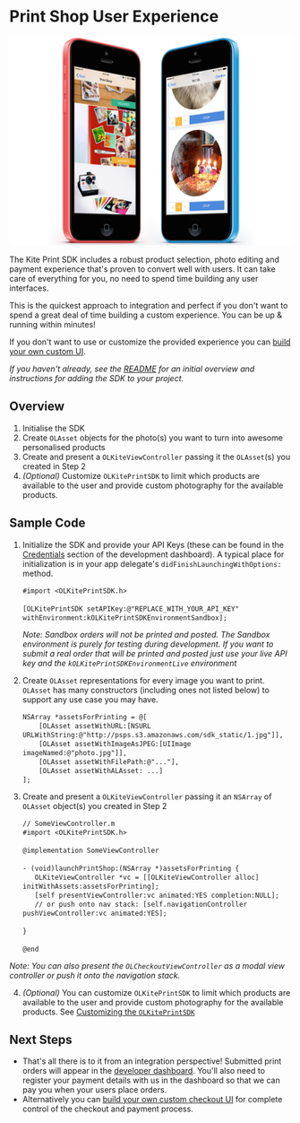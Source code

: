 Print Shop User Experience
==============

![Kite](print-shop1.jpg)

The Kite Print SDK includes a robust product selection, photo editing and payment experience that's proven to convert well with users. It can take care of everything for you, no need to spend time building any user interfaces.

This is the quickest approach to integration and perfect if you don't want to spend a great deal of time building a custom experience. You can be up & running within minutes!

If you don't want to use or customize the provided experience you can [build your own custom UI](../README.md#custom-user-experience).

_If you haven't already, see the [README](../README.md) for an initial overview and instructions for adding the SDK to your project._

Overview
--------
1. Initialise the SDK
2. Create `OLAsset` objects for the photo(s) you want to turn into awesome personalised products
3. Create and present a `OLKiteViewController` passing it the `OLAsset`(s) you created in Step 2
4. _(Optional)_ Customize `OLKitePrintSDK` to limit which products are available to the user and provide custom photography for the available products.

Sample Code
-----------
1. Initialize the SDK and provide your API Keys (these can be found in the [Credentials](https://www.kite.ly/accounts/credentials/) section of the development dashboard). A typical place for initialization is in your app delegate's `didFinishLaunchingWithOptions:` method.

    ```obj-c
    #import <OLKitePrintSDK.h>
    
    [OLKitePrintSDK setAPIKey:@"REPLACE_WITH_YOUR_API_KEY" withEnvironment:kOLKitePrintSDKEnvironmentSandbox];
    ```

    *Note: Sandbox orders will not be printed and posted. The Sandbox environment is purely for testing during development. If you want to submit a real order that will be printed and posted just use your live API key and the `kOLKitePrintSDKEnvironmentLive` environment*
    

2. Create `OLAsset` representations for every image you want to print. `OLAsset` has many constructors (including ones not listed below) to support any use case you may have.

    ```obj-c
    NSArray *assetsForPrinting = @[
        [OLAsset assetWithURL:[NSURL URLWithString:@"http://psps.s3.amazonaws.com/sdk_static/1.jpg"]],
        [OLAsset assetWithImageAsJPEG:[UIImage imageNamed:@"photo.jpg"]],
        [OLAsset assetWithFilePath:@"..."],
        [OLAsset assetWithALAsset: ...]
    ];
    ```

3. Create and present a `OLKiteViewController` passing it an `NSArray` of `OLAsset` object(s) you created in Step 2

     ```obj-c
    // SomeViewController.m
    #import <OLKitePrintSDK.h>

    @implementation SomeViewController

    - (void)launchPrintShop:(NSArray *)assetsForPrinting {
        OLKiteViewController *vc = [[OLKiteViewController alloc] initWithAssets:assetsForPrinting];
        [self presentViewController:vc animated:YES completion:NULL];
        // or push onto nav stack: [self.navigationController pushViewController:vc animated:YES];
        
    }

    @end
    ```
*Note: You can also present the `OLCheckoutViewController` as a modal view controller or  push it onto the navigation stack.*

4. _(Optional)_ You can customize `OLKitePrintSDK` to limit which products are available to the user and provide custom photography for the available products. See [Customizing the `OLKitePrintSDK`](OLKitePrintSDK.md)

Next Steps
----------

- That's all there is to it from an integration perspective! Submitted print orders will appear in the [developer dashboard](https://www.kite.ly/). You'll also need to register your payment details with us in the dashboard so that we can pay you when your users place orders.
- Alternatively you can [build your own custom checkout UI](../README.md#custom-user-experience) for complete control of the checkout and payment process.
